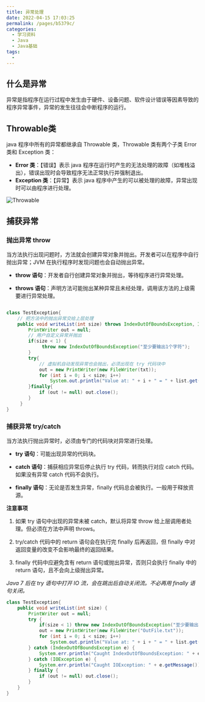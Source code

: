 ```yaml
---
title: 异常处理
date: 2022-04-15 17:03:25
permalink: /pages/b5379c/
categories:
  - 学习资料
  - Java
  - Java基础
tags:
  - 
---
```


## 什么是异常
异常是指程序在运行过程中发生由于硬件、设备问题、软件设计错误等因素导致的程序异常事件，异常的发生往往会中断程序的运行。

## Throwable类
java 程序中所有的异常都继承自 Throwable 类，Throwable 类有两个子类 Error 类和 Exception 类：

- **Error 类**：【错误】表示 java 程序在运行时产生的无法处理的故障（如堆栈溢出），错误出现时会导致程序无法正常执行并强制退出。
- **Exception 类**：【异常】表示 java 程序中产生的可以被处理的故障，异常出现时可以由程序进行处理。

![Throwable](/images/exception.png)

## 捕获异常

### 抛出异常 throw
当方法执行出现问题时，方法就会创建异常对象并抛出。开发者可以在程序中自行抛出异常；JVM 在执行程序时发现问题也会自动抛出异常。

- **throw 语句**：开发者自行创建异常对象并抛出，等待程序进行异常处理。

- **throws 语句**：声明方法可能抛出某种异常且未经处理，调用该方法的上级需要进行异常处理。

```java

class TestException{       
    // 把方法中的抛出异常交给上层处理     
    public void writeList(int size) throws IndexOutOfBoundsException, IOException{
        PrintWriter out = null;
        // 用户自定义异常并抛出
        if(size < 1) {
             throw new IndexOutOfBoundsException("至少要输出1个字符");
        }
        try{
            // 虚拟机自动发现异常也会抛出，必须出现在 try 代码块中
            out = new PrintWriter(new FileWriter(txt));
            for (int i = 0; i < size; i++)
                System.out.println("Value at: " + i + " = " + list.get(i));
        }finally{
            if (out != null) out.close();
        }
     }
}
```

### 捕获异常 try/catch
当方法执行抛出异常时，必须由专门的代码块对异常进行处理。

- **try 语句**：可能出现异常的代码块。

- **catch 语句**：捕获相应异常后停止执行 try 代码，转而执行对应 catch 代码。如果没有异常 catch 代码不会执行。

- **finally 语句**：无论是否发生异常，finally 代码总会被执行。一般用于释放资源。

**注意事项**

1. 如果 try 语句中出现的异常未被 catch，默认将异常 throw 给上层调用者处理。但必须在方法中声明 throws。

2. try/catch 代码中的 return 语句会在执行完 finally 后再返回，但 finally 中对返回变量的改变不会影响最终的返回结果。
   
3. finally 代码中应避免含有 return 语句或抛出异常，否则只会执行 finally 中的 return 语句，且不会向上级抛出异常。

*Java 7 后在 try 语句中打开 IO 流，会在跳出后自动关闭流。不必再用 finally 语句关闭。*


```java
class TestException{               
    public void writeList(int size) {
        PrintWriter out = null;
        try {
            if(size < 1) throw new IndexOutOfBoundsException("至少要输出1个字符");
            out = new PrintWriter(new FileWriter("OutFile.txt"));
            for (int i = 0; i < size; i++)
                System.out.println("Value at: " + i + " = " + list.get(i));
        } catch (IndexOutOfBoundsException e) {
            System.err.println("Caught IndexOutOfBoundsException: " + e.getMessage());
        } catch (IOException e) {
            System.err.println("Caught IOException: " + e.getMessage());
        } finally {
            if (out != null) out.close();
        }
    }
}
```
